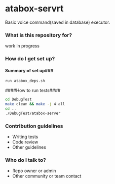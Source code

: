 # atabox-servrt #

Basic voice command(saved in database) executor.

### What is this repository for? ###

work in progress
### How do I get set up? ###


#### Summary of set up###
```bash
run atabox_deps.sh
```

####How to run tests####
```bash
cd DebugTest
make clean && make -j 4 all
cd ..
./DebugTest/atabox-server
```

### Contribution guidelines ###

* Writing tests
* Code review
* Other guidelines

### Who do I talk to? ###

* Repo owner or admin
* Other community or team contact
